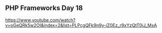 PHP Frameworks Day 18
-

https://www.youtube.com/watch?v=oGeQRk5w2OI&index=2&list=PLPcgQFk9n9y-iZ0Ez_r9xYzQtT0iJ_MxA
